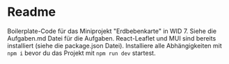 # Readme

Boilerplate-Code für das Miniprojekt "Erdbebenkarte" in WID 7. Siehe die Aufgaben.md Datei für die Aufgaben. React-Leaflet und MUI sind bereits installiert (siehe die package.json Datei). Installiere alle Abhängigkeiten mit `npm i` bevor du das Projekt mit `npm run dev` startest.
